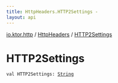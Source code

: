 ```yaml
---
title: HttpHeaders.HTTP2Settings - 
layout: api
---
```


<div class='api-docs-breadcrumbs'><a href="../index.html">io.ktor.http</a> / <a href="index.html">HttpHeaders</a> / <a href="./-h-t-t-p2-settings.html">HTTP2Settings</a></div>

# HTTP2Settings

<div class="signature"><code><span class="keyword">val </span><span class="identifier">HTTP2Settings</span><span class="symbol">: </span><a href="https://kotlinlang.org/api/latest/jvm/stdlib/kotlin/-string/index.html"><span class="identifier">String</span></a></code></div>
